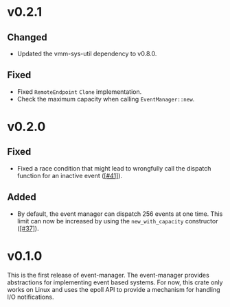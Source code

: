 # v0.2.1

## Changed

- Updated the vmm-sys-util dependency to v0.8.0.

## Fixed

- Fixed `RemoteEndpoint` `Clone` implementation.
- Check the maximum capacity when calling `EventManager::new`.

# v0.2.0

## Fixed

- Fixed a race condition that might lead to wrongfully call the dispatch
  function for an inactive event
  ([[#41]](https://github.com/rust-vmm/event-manager/issues/41)).

## Added

- By default, the event manager can dispatch 256 events at one time. This limit
  can now be increased by using the `new_with_capacity` constructor
  ([[#37]](https://github.com/rust-vmm/event-manager/issues/37)).

# v0.1.0

This is the first release of event-manager.
The event-manager provides abstractions for implementing event based systems.
For now, this crate only works on Linux and uses the epoll API to provide a
mechanism for handling I/O notifications.
